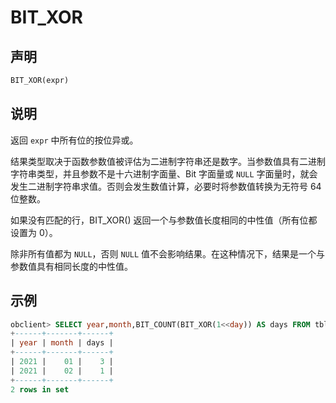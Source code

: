 # BIT_XOR

## 声明

```sql
BIT_XOR(expr)
```

## 说明

返回 `expr` 中所有位的按位异或。

结果类型取决于函数参数值被评估为二进制字符串还是数字。当参数值具有二进制字符串类型，并且参数不是十六进制字面量、Bit 字面量或 `NULL` 字面量时，就会发生二进制字符串求值。否则会发生数值计算，必要时将参数值转换为无符号 64 位整数。

如果没有匹配的行，BIT_XOR() 返回一个与参数值长度相同的中性值（所有位都设置为 0）。

除非所有值都为 `NULL`，否则 `NULL` 值不会影响结果。在这种情况下，结果是一个与参数值具有相同长度的中性值。

## 示例

```sql
obclient> SELECT year,month,BIT_COUNT(BIT_XOR(1<<day)) AS days FROM tbl1 GROUP BY year,month;
+------+-------+------+
| year | month | days |
+------+-------+------+
| 2021 |    01 |    3 |
| 2021 |    02 |    1 |
+------+-------+------+
2 rows in set
```

